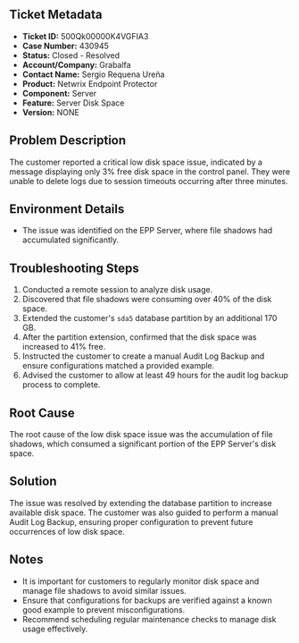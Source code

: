 ## Ticket Metadata
- **Ticket ID:** 500Qk00000K4VGFIA3
- **Case Number:** 430945
- **Status:** Closed - Resolved
- **Account/Company:** Grabalfa
- **Contact Name:** Sergio Requena Ureña
- **Product:** Netwrix Endpoint Protector
- **Component:** Server
- **Feature:** Server Disk Space
- **Version:** NONE

## Problem Description
The customer reported a critical low disk space issue, indicated by a message displaying only 3% free disk space in the control panel. They were unable to delete logs due to session timeouts occurring after three minutes.

## Environment Details
- The issue was identified on the EPP Server, where file shadows had accumulated significantly.

## Troubleshooting Steps
1. Conducted a remote session to analyze disk usage.
2. Discovered that file shadows were consuming over 40% of the disk space.
3. Extended the customer's `sda5` database partition by an additional 170 GB.
4. After the partition extension, confirmed that the disk space was increased to 41% free.
5. Instructed the customer to create a manual Audit Log Backup and ensure configurations matched a provided example.
6. Advised the customer to allow at least 49 hours for the audit log backup process to complete.

## Root Cause
The root cause of the low disk space issue was the accumulation of file shadows, which consumed a significant portion of the EPP Server's disk space.

## Solution
The issue was resolved by extending the database partition to increase available disk space. The customer was also guided to perform a manual Audit Log Backup, ensuring proper configuration to prevent future occurrences of low disk space.

## Notes
- It is important for customers to regularly monitor disk space and manage file shadows to avoid similar issues.
- Ensure that configurations for backups are verified against a known good example to prevent misconfigurations.
- Recommend scheduling regular maintenance checks to manage disk usage effectively.